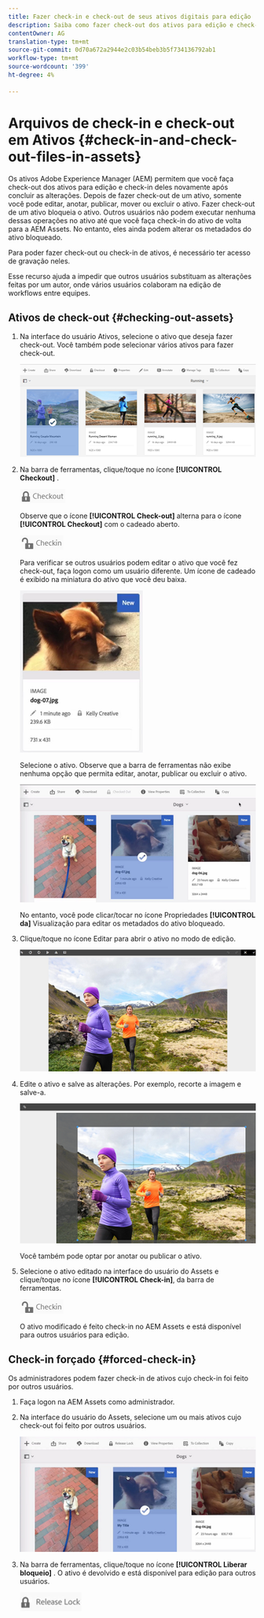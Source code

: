 ```yaml
---
title: Fazer check-in e check-out de seus ativos digitais para edição
description: Saiba como fazer check-out dos ativos para edição e check-in deles novamente após a conclusão das alterações.
contentOwner: AG
translation-type: tm+mt
source-git-commit: 0d70a672a2944e2c03b54beb3b5f734136792ab1
workflow-type: tm+mt
source-wordcount: '399'
ht-degree: 4%

---
```



# Arquivos de check-in e check-out em Ativos {#check-in-and-check-out-files-in-assets}

Os ativos Adobe Experience Manager (AEM) permitem que você faça check-out dos ativos para edição e check-in deles novamente após concluir as alterações. Depois de fazer check-out de um ativo, somente você pode editar, anotar, publicar, mover ou excluir o ativo. Fazer check-out de um ativo bloqueia o ativo. Outros usuários não podem executar nenhuma dessas operações no ativo até que você faça check-in do ativo de volta para a AEM Assets. No entanto, eles ainda podem alterar os metadados do ativo bloqueado.

Para poder fazer check-out ou check-in de ativos, é necessário ter acesso de gravação neles.

Esse recurso ajuda a impedir que outros usuários substituam as alterações feitas por um autor, onde vários usuários colaboram na edição de workflows entre equipes.

## Ativos de check-out {#checking-out-assets}

1. Na interface do usuário Ativos, selecione o ativo que deseja fazer check-out. Você também pode selecionar vários ativos para fazer check-out.

   ![chlimage_1-468](assets/chlimage_1-468.png)

1. Na barra de ferramentas, clique/toque no ícone **[!UICONTROL Checkout]** .

   ![chlimage_1-469](assets/chlimage_1-469.png)

   Observe que o ícone **[!UICONTROL Check-out]** alterna para o ícone **[!UICONTROL Checkout]** com o cadeado aberto.

   ![chlimage_1-470](assets/chlimage_1-470.png)

   Para verificar se outros usuários podem editar o ativo que você fez check-out, faça logon como um usuário diferente. Um ícone de cadeado é exibido na miniatura do ativo que você deu baixa.

   ![chlimage_1-471](assets/chlimage_1-471.png)

   Selecione o ativo. Observe que a barra de ferramentas não exibe nenhuma opção que permita editar, anotar, publicar ou excluir o ativo.

   ![chlimage_1-472](assets/chlimage_1-472.png)

   No entanto, você pode clicar/tocar no ícone Propriedades **[!UICONTROL da]** Visualização para editar os metadados do ativo bloqueado.

1. Clique/toque no ícone Editar para abrir o ativo no modo de edição.

   ![chlimage_1-473](assets/chlimage_1-473.png)

1. Edite o ativo e salve as alterações. Por exemplo, recorte a imagem e salve-a.

   ![chlimage_1-474](assets/chlimage_1-474.png)

   Você também pode optar por anotar ou publicar o ativo.

1. Selecione o ativo editado na interface do usuário do Assets e clique/toque no ícone **[!UICONTROL Check-in]**, da barra de ferramentas.

   ![chlimage_1-475](assets/chlimage_1-475.png)

   O ativo modificado é feito check-in no AEM Assets e está disponível para outros usuários para edição.

## Check-in forçado {#forced-check-in}

Os administradores podem fazer check-in de ativos cujo check-in foi feito por outros usuários.

1. Faça logon na AEM Assets como administrador.
1. Na interface do usuário do Assets, selecione um ou mais ativos cujo check-out foi feito por outros usuários.

   ![chlimage_1-476](assets/chlimage_1-476.png)

1. Na barra de ferramentas, clique/toque no ícone **[!UICONTROL Liberar bloqueio]** . O ativo é devolvido e está disponível para edição para outros usuários.

   ![chlimage_1-477](assets/chlimage_1-477.png)